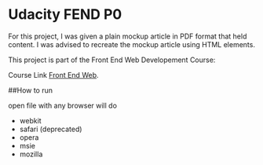 # Udacity FEND P0

For this project, I was given a plain mockup article in PDF format that held content. 
I was advised to recreate the mockup article using HTML elements. 

This project is part of the Front End Web Developement Course: 

Course Link
[Front End Web](https://www.udacity.com/course/front-end-web-developer-nanodegree--nd001).

##How to run

open file with any browser will do

* webkit 
* safari (deprecated)
* opera
* msie
* mozilla
